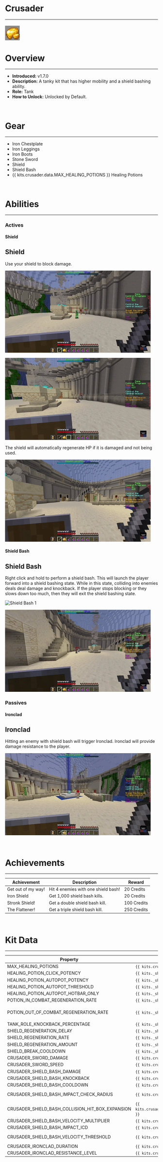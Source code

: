 # Crusader

---

#### ![crusader-icon](../assets/icons/crusader-icon.jpg)

# Overview

---

- **Introduced:** v1.7.0
- **Description:** A tanky kit that has higher mobility and a shield bashing ability.
- **Role:** Tank
- **How to Unlock:** Unlocked by Default.

<br />

# Gear

---

- Iron Chestplate
- Iron Leggings
- Iron Boots
- Stone Sword
- Shield
- Shield Bash
- {{ kits.crusader.data.MAX_HEALING_POTIONS }} Healing Potions

<br />

# Abilities

---

### Actives

<!-- tabs:start -->

#### **Shield**

## Shield

Use your shield to block damage.

![Shield 1](../assets/kits/crusader/Crusader%20-%20Shield%20Block%201.gif)

![Shield 2](../assets/kits/crusader/Crusader%20-%20Shield%20Block%202.gif)

The shield will automatically regenerate HP if it is damaged and not being used.

![Shield 3](../assets/kits/crusader/Crusader%20-%20Shield%20Repair.gif)

#### **Shield Bash**

## Shield Bash

Right click and hold to perform a shield bash. This will launch the player forward into a shield bashing state. While in this state, colliding into enemies deals deal damage and knockback. If the player stops blocking or they slows down too much, then they will exit the shield bashing state.

![Shield Bash 1](../assets/kits/crusader/Crusader%20-%20Shield%20Bash%20Mobility.gif)

![Shield Bash 2](../assets/kits/crusader/Crusader%20-%20Shield%20Bash%20Hit.gif)

<!-- tabs:end -->

### Passives

<!-- tabs:start -->

#### **Ironclad**

## Ironclad

Hitting an enemy with shield bash will trigger Ironclad. Ironclad will provide damage resistance to the player.

![Ironclad](../assets/kits/crusader/Crusader%20-%20Ironclad.gif)

<!-- tabs:end -->
<br />

# Achievements

---

<!-- prettier-ignore -->
| Achievement | Description | Reward |
| ----------- | ----------- | ------ |
| Get out of my way! | Hit 4 enemies with one shield bash! | 20 Credits |
| Iron Shield | Get 1,000 shield bash kills. | 20 Credits |
| Stronk Shield! | Get a double shield bash kill. | 100 Credits |
| The Flattener! | Get a triple shield bash kill. | 250 Credits |

<br />

# Kit Data

---

<!-- prettier-ignore -->
| Property | Value | Description |
|----------|-------|-------------|
| MAX_HEALING_POTIONS | `{{ kits.crusader.data.MAX_HEALING_POTIONS }}` | {{ kitDataSharedDescriptions.MAX_HEALING_POTIONS }} |
| HEALING_POTION_CLICK_POTENCY | `{{ kits._shared.data.HEALING_POTION_CLICK_POTENCY }}` | {{ kitDataSharedDescriptions.HEALING_POTION_CLICK_POTENCY }} |
| HEALING_POTION_AUTOPOT_POTENCY | `{{ kits._shared.data.HEALING_POTION_AUTOPOT_POTENCY }}` | {{ kitDataSharedDescriptions.HEALING_POTION_AUTOPOT_POTENCY }} |
| HEALING_POTION_AUTOPOT_THRESHOLD | `{{ kits._shared.data.HEALING_POTION_AUTOPOT_THRESHOLD }}` | {{ kitDataSharedDescriptions.HEALING_POTION_AUTOPOT_THRESHOLD }} |
| HEALING_POTION_AUTOPOT_HOTBAR_ONLY | `{{ kits._shared.data.HEALING_POTION_AUTOPOT_HOTBAR_ONLY }}` | {{ kitDataSharedDescriptions.HEALING_POTION_AUTOPOT_HOTBAR_ONLY }} |
| POTION_IN_COMBAT_REGENERATION_RATE | `{{ kits._shared.data.POTION_IN_COMBAT_REGENERATION_RATE }}` | {{ kitDataSharedDescriptions.POTION_IN_COMBAT_REGENERATION_RATE }} |
| POTION_OUT_OF_COMBAT_REGENERATION_RATE | `{{ kits._shared.data.POTION_OUT_OF_COMBAT_REGENERATION_RATE }}` | {{ kitDataSharedDescriptions.POTION_OUT_OF_COMBAT_REGENERATION_RATE }} |
| TANK_ROLE_KNOCKBACK_PERCENTAGE | `{{ kits._shared.data.TANK_ROLE_KNOCKBACK_PERCENTAGE }}` | {{ kitDataSharedDescriptions.TANK_ROLE_KNOCKBACK_PERCENTAGE }} |
| SHIELD_REGENERATION_DELAY | `{{ kits._shared.data.SHIELD_REGENERATION_DELAY }}` | {{ kitDataSharedDescriptions.SHIELD_REGENERATION_DELAY }} |
| SHIELD_REGENERATION_RATE | `{{ kits._shared.data.SHIELD_REGENERATION_RATE }}` | {{ kitDataSharedDescriptions.SHIELD_REGENERATION_RATE }} |
| SHIELD_REGENERATION_AMOUNT | `{{ kits._shared.data.SHIELD_REGENERATION_AMOUNT }}` | {{ kitDataSharedDescriptions.SHIELD_REGENERATION_AMOUNT }} |
| SHIELD_BREAK_COOLDOWN | `{{ kits._shared.data.SHIELD_BREAK_COOLDOWN }}` | {{ kitDataSharedDescriptions.SHIELD_BREAK_COOLDOWN }} |
| CRUSADER_SWORD_DAMAGE | `{{ kits.crusader.data.CRUSADER_SWORD_DAMAGE }}` | The base damage of the sword. |
| CRUSADER_SWORD_SPEED | `{{ kits.crusader.data.CRUSADER_SWORD_SPEED }}` | The base speed of the sword. |
| CRUSADER_SHIELD_BASH_DAMAGE | `{{ kits.crusader.data.CRUSADER_SHIELD_BASH_DAMAGE }}` | The base damage of a shield bash collision. |
| CRUSADER_SHIELD_BASH_KNOCKBACK | `{{ kits.crusader.data.CRUSADER_SHIELD_BASH_KNOCKBACK }}` | The knockback multiplier of a shield bash collision. |
| CRUSADER_SHIELD_BASH_COOLDOWN | `{{ kits.crusader.data.CRUSADER_SHIELD_BASH_COOLDOWN }}` | The cooldown, in ticks, of the Shield Bash ability. |
| CRUSADER_SHIELD_BASH_IMPACT_CHECK_RADIUS | `{{ kits.crusader.data.CRUSADER_SHIELD_BASH_IMPACT_CHECK_RADIUS }}` | The radius, in meters, used to check if nearby entities are colliding with the player. |
| CRUSADER_SHIELD_BASH_COLLISION_HIT_BOX_EXPANSION | `{{ kits.crusader.data.CRUSADER_SHIELD_BASH_COLLISION_HIT_BOX_EXPANSION }}` | The value, in meters, to expand the collision hitbox size. | 
| CRUSADER_SHIELD_BASH_VELOCITY_MULTIPLIER | `{{ kits.crusader.data.CRUSADER_SHIELD_BASH_VELOCITY_MULTIPLIER }}` | The launch velocity multiplier of the Shield Bash ability.  |
| CRUSADER_SHIELD_BASH_IMPACT_ICD | `{{ kits.crusader.data.CRUSADER_SHIELD_BASH_IMPACT_ICD }}` | The cooldown, in ticks, of an enemy being able to be hit by Shield Bash.  |
| CRUSADER_SHIELD_BASH_VELOCITY_THRESHOLD | `{{ kits.crusader.data.CRUSADER_SHIELD_BASH_VELOCITY_THRESHOLD }}` | The velocity threshold used to determine if a player is moving too slow during a Shield Bash. |
| CRUSADER_IRONCLAD_DURATION | `{{ kits.crusader.data.CRUSADER_IRONCLAD_DURATION }}` | The duration, in ticks, of the Ironclad ability. |
| CRUSADER_IRONCLAD_RESISTANCE_LEVEL | `{{ kits.crusader.data.CRUSADER_IRONCLAD_RESISTANCE_LEVEL }}` | The level of the resistance effect provided by the Ironclad Ability. |

